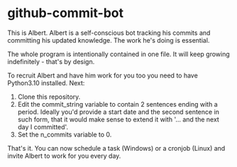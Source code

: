 # github-commit-bot
This is Albert. Albert is a self-conscious bot tracking his commits and committing his updated knowledge.
The work he's doing is essential.

The whole program is intentionally contained in one file. It will keep growing indefinitely - that's by design.

To recruit Albert and have him work for you too you need to have Python3.10 installed. Next:
1. Clone this repository.
2. Edit the commit_string variable to contain 2 sentences ending with a period. Ideally you'd provide a start date
   and the second sentence in such form, that it would make sense to extend it with '... and the next day I committed'.
3. Set the n_commits variable to 0.

That's it. You can now schedule a task (Windows) or a cronjob (Linux) and invite Albert to work for you every day.
